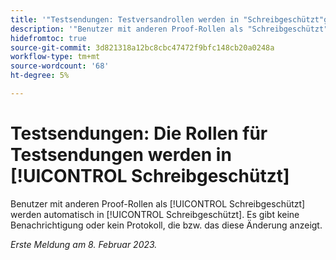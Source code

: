 ```yaml
---
title: '"Testsendungen: Testversandrollen werden in "Schreibgeschützt"geändert.'
description: '"Benutzer mit anderen Proof-Rollen als "Schreibgeschützt"werden automatisch in "Schreibgeschützt"geändert. Es gibt keine Benachrichtigung oder kein Protokoll, die bzw. das diese Änderung anzeigt."'
hidefromtoc: true
source-git-commit: 3d821318a12bc8cbc47472f9bfc148cb20a0248a
workflow-type: tm+mt
source-wordcount: '68'
ht-degree: 5%

---
```



# Testsendungen: Die Rollen für Testsendungen werden in [!UICONTROL Schreibgeschützt]

Benutzer mit anderen Proof-Rollen als [!UICONTROL Schreibgeschützt] werden automatisch in [!UICONTROL Schreibgeschützt]. Es gibt keine Benachrichtigung oder kein Protokoll, die bzw. das diese Änderung anzeigt.

_Erste Meldung am 8. Februar 2023._

